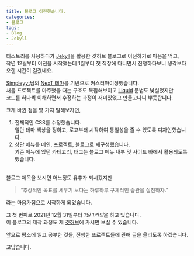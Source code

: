 ```yaml
---
title: 블로그 이전했습니다.
categories:
- 블로그
tags:
- Blog
- Jekyll
---
```


티스토리를 사용하다가 [Jekyll](https://jekyllrb.com)을 활용한 깃허브 블로그로 이전하기로 마음을 먹고,  
작년 12월부터 이전을 시작했는데 1월부터 첫 직장에 다니면서 진행하다보니 생각보다 오랜 시간이 걸렸네요.

[Simpleyyt](https://github.com/Simpleyyt)님의 [NexT 테마](https://simpleyyt.com/jekyll-theme-next)를 기반으로 커스터마이징했습니다.  
처음 프로젝트를 마주했을 때는 구조도 복잡해보이고 [Liquid](https://shopify.github.io/liquid) 문법도 낯설었지만  
코드를 하나씩 이해하면서 수정하는 과정이 재미있었고 만들고나니 뿌듯합니다.

크게 바뀐 점을 몇 가지 말해보자면,

1. 전체적인 CSS를 수정했습니다.  
  일단 테마 색상을 정하고, 로고부터 시작하여 통일성을 줄 수 있도록 디자인했습니다.
2. 상단 메뉴를 메인, 프로젝트, 블로그로 재구성했습니다.  
  기존 메뉴에 있던 카테고리, 태그는 블로그 메뉴 내부 및 사이드 바에서 활용되도록 했습니다.

<br>
블로그 제목을 보시면 어느정도 유추가 되시겠지만

> “추상적인 목표를 세우기 보다는 하루하루 구체적인 습관을 실천하자."

라는 마음가짐으로 시작하게 되었습니다.

그 첫 번째로 2021년 12월 31일부터 *1일 1커밋*을 하고 있습니다.  
이 블로그의 제작 과정도 제 [깃허브](https://github.com/Joey-Jang)에 가시면 보실 수 있습니다.

앞으로 평소에 읽고 공부한 것들, 진행한 프로젝트들에 관해 글을 올리도록 하겠습니다.

고맙습니다.